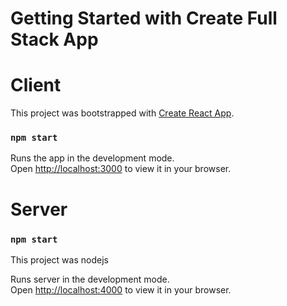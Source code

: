 # Getting Started with Create Full Stack App

# Client
This project was bootstrapped with [Create React App](https://github.com/facebook/create-react-app).

### `npm start`

Runs the app in the development mode.\
Open [http://localhost:3000](http://localhost:3000) to view it in your browser.

# Server


### `npm start`
This project was nodejs

Runs server in the development mode.\
Open [http://localhost:4000](http://localhost:4000) to view it in your browser.